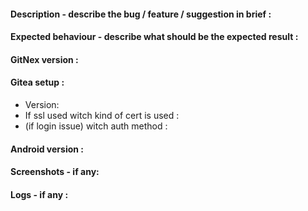 #### Description - describe the bug / feature / suggestion in brief : 


#### Expected behaviour - describe what should be the expected result : 


#### GitNex version : 


#### Gitea setup : 
 * Version: 
 * If ssl used witch kind of cert is used : 
 * (if login issue) witch auth method : 


#### Android version : 


#### Screenshots - if any: 


#### Logs - if any : 
